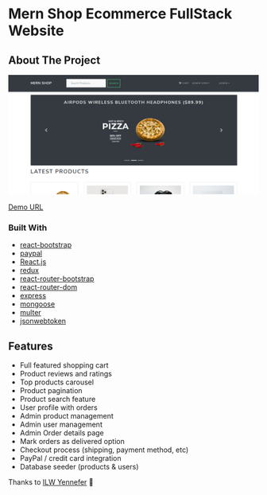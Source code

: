 # Mern Shop Ecommerce  FullStack  Website 

## About The Project

![Mern Ecommerse Website](./uploads/Screenshot.png)

[Demo URL](https://mern-ecommerce22.herokuapp.com/)

### Built With

- [react-bootstrap](https://react-bootstrap.github.io/)
- [paypal](https://developer.paypal.com/)
- [React.js](https://reactjs.org/)
- [redux](https://redux.js.org/)
- [react-router-bootstrap](https://www.npmjs.com/package/react-router-bootstrap)
- [react-router-dom](https://reactrouter.com/)
- [express](https://expressjs.com/)
- [mongoose](https://mongoosejs.com/)
- [multer](https://www.npmjs.com/package/multer)
- [jsonwebtoken](https://www.npmjs.com/package/jsonwebtoken)


## Features

- Full featured shopping cart
- Product reviews and ratings
- Top products carousel
- Product pagination
- Product search feature
- User profile with orders
- Admin product management
- Admin user management
- Admin Order details page
- Mark orders as delivered option
- Checkout process (shipping, payment method, etc)
- PayPal / credit card integration
- Database seeder (products & users)

Thanks to [ILW Yennefer](https://www.youtube.com/channel/UC5XDHSUoBC11Kj-iIpx7QkA) 🙏


